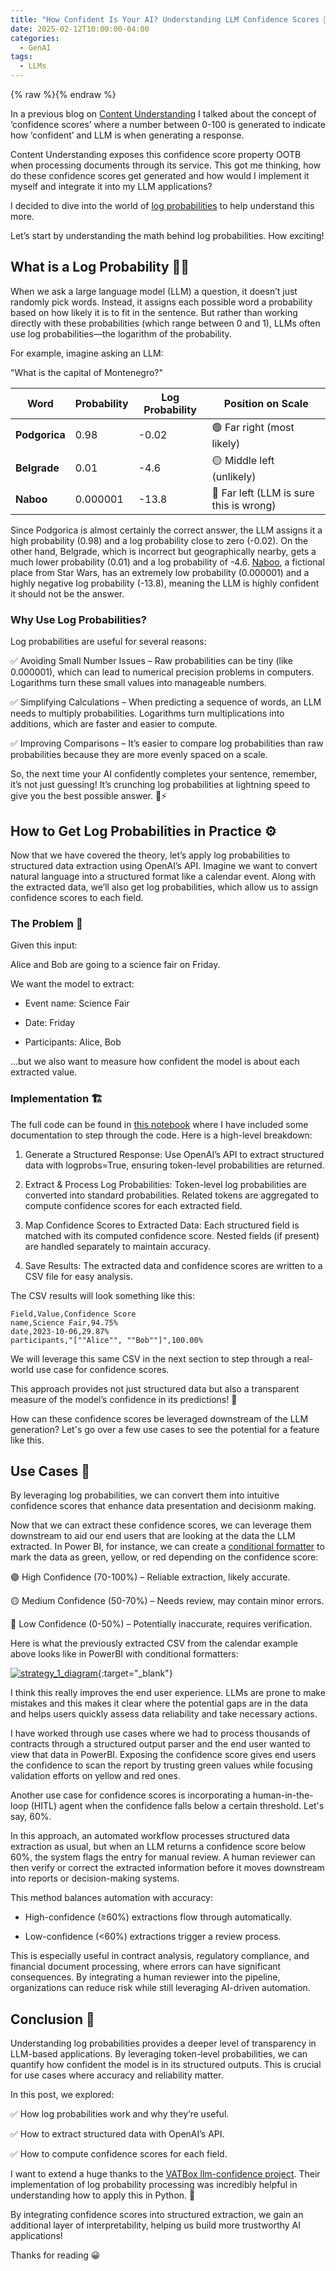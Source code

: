 ```yaml
---
title: "How Confident Is Your AI? Understanding LLM Confidence Scores 🥇🤖"
date: 2025-02-12T10:00:00-04:00
categories:
  - GenAI
tags:
  - LLMs
---
```


{% raw %}<img src="/blog/assets/images/blog_images/how-confident-is-your-ai-understanding-llm-confidence-scores/blog_image.png" alt="">{% endraw %}

In a previous blog on [Content Understanding](https://schiiss.github.io/blog/genai/azure-ai-content-understanding/) I talked about the concept of ‘confidence scores’ where a number between 0-100 is generated to indicate how ‘confident’ and LLM is when generating a response.

Content Understanding exposes this confidence score property OOTB when processing documents through its service. This got me thinking, how do these confidence scores get generated and how would I implement it myself and integrate it into my LLM applications?

I decided to dive into the world of [log probabilities](https://en.wikipedia.org/wiki/Log_probability) to help understand this more.

Let’s start by understanding the math behind log probabilities. How exciting!

## What is a Log Probability 🤷‍♂️

When we ask a large language model (LLM) a question, it doesn’t just randomly pick words. Instead, it assigns each possible word a probability based on how likely it is to fit in the sentence. But rather than working directly with these probabilities (which range between 0 and 1), LLMs often use log probabilities—the logarithm of the probability.

For example, imagine asking an LLM:

"What is the capital of Montenegro?"

| Word      | Probability | Log Probability | Position on Scale               |
|----------|------------|----------------|--------------------------------|
| **Podgorica**   | 0.98       | -0.02          | 🟢 Far right (most likely)      |
| **Belgrade**  | 0.01       | -4.6           | 🟡 Middle left (unlikely)       |
| **Naboo** | 0.000001   | -13.8          | 🔴 Far left (LLM is sure this is wrong) |

Since Podgorica is almost certainly the correct answer, the LLM assigns it a high probability (0.98) and a log probability close to zero (-0.02). On the other hand, Belgrade, which is incorrect but geographically nearby, gets a much lower probability (0.01) and a log probability of -4.6. [Naboo](https://starwars.fandom.com/wiki/Naboo), a fictional place from Star Wars, has an extremely low probability (0.000001) and a highly negative log probability (-13.8), meaning the LLM is highly confident it should not be the answer.

### Why Use Log Probabilities?

Log probabilities are useful for several reasons:

✅ Avoiding Small Number Issues – Raw probabilities can be tiny (like 0.000001), which can lead to numerical precision problems in computers. Logarithms turn these small values into manageable numbers.

✅ Simplifying Calculations – When predicting a sequence of words, an LLM needs to multiply probabilities. Logarithms turn multiplications into additions, which are faster and easier to compute.

✅ Improving Comparisons – It’s easier to compare log probabilities than raw probabilities because they are more evenly spaced on a scale.

So, the next time your AI confidently completes your sentence, remember, it’s not just guessing! It’s crunching log probabilities at lightning speed to give you the best possible answer. 🤖⚡

## How to Get Log Probabilities in Practice ⚙️

Now that we have covered the theory, let’s apply log probabilities to structured data extraction using OpenAI’s API. Imagine we want to convert natural language into a structured format like a calendar event. Along with the extracted data, we’ll also get log probabilities, which allow us to assign confidence scores to each field.

### The Problem 📌

Given this input:

Alice and Bob are going to a science fair on Friday.

We want the model to extract:

- Event name: Science Fair

- Date: Friday

- Participants: Alice, Bob

…but we also want to measure how confident the model is about each extracted value.

### Implementation 🏗️

The full code can be found in [this notebook](https://github.com/Schiiss/blog/tree/master/code/how-confident-is-your-ai-understanding-llm-confidence-scores/main.ipynb) where I have included some documentation to step through the code. Here is a high-level breakdown:

1. Generate a Structured Response: Use OpenAI’s API to extract structured data with logprobs=True, ensuring token-level probabilities are returned.

2. Extract & Process Log Probabilities: Token-level log probabilities are converted into standard probabilities. Related tokens are aggregated to compute confidence scores for each extracted field.

3. Map Confidence Scores to Extracted Data: Each structured field is matched with its computed confidence score. Nested fields (if present) are handled separately to maintain accuracy.

4. Save Results: The extracted data and confidence scores are written to a CSV file for easy analysis.

The CSV results will look something like this:

```csv
Field,Value,Confidence Score
name,Science Fair,94.75%
date,2023-10-06,29.87%
participants,"[""Alice"", ""Bob""]",100.00%
```

We will leverage this same CSV in the next section to step through a real-world use case for confidence scores.

This approach provides not just structured data but also a transparent measure of the model’s confidence in its predictions! 🚀

How can these confidence scores be leveraged downstream of the LLM generation? Let's go over a few use cases to see the potential for a feature like this.

## Use Cases 🤖

By leveraging log probabilities, we can convert them into intuitive confidence scores that enhance data presentation and decisionm making.

Now that we can extract these confidence scores, we can leverage them downstream to aid our end users that are looking at the data the LLM extracted. In Power BI, for instance, we can create a [conditional formatter](https://learn.microsoft.com/en-us/power-bi/create-reports/desktop-conditional-table-formatting) to mark the data as green, yellow, or red depending on the confidence score:

🟢 High Confidence (70-100%) – Reliable extraction, likely accurate.

🟡 Medium Confidence (50-70%) – Needs review, may contain minor errors.

🔴 Low Confidence (0-50%) – Potentially inaccurate, requires verification.

Here is what the previously extracted CSV from the calendar example above looks like in PowerBI with conditional formatters:

[![strategy_1_diagram](/blog/assets/images/blog_images/how-confident-is-your-ai-understanding-llm-confidence-scores/pbi_example.png)](/blog/assets/images/blog_images/how-confident-is-your-ai-understanding-llm-confidence-scores/pbi_example.png){:target="_blank"}

I think this really improves the end user experience. LLMs are prone to make mistakes and this makes it clear where the potential gaps are in the data and helps users quickly assess data reliability and take necessary actions.

I have worked through use cases where we had to process thousands of contracts through a structured output parser and the end user wanted to view that data in PowerBI. Exposing the confidence score gives end users the confidence to scan the report by trusting green values while focusing validation efforts on yellow and red ones.

Another use case for confidence scores is incorporating a human-in-the-loop (HITL) agent when the confidence falls below a certain threshold. Let's say, 60%.

In this approach, an automated workflow processes structured data extraction as usual, but when an LLM returns a confidence score below 60%, the system flags the entry for manual review. A human reviewer can then verify or correct the extracted information before it moves downstream into reports or decision-making systems.

This method balances automation with accuracy:

- High-confidence (≥60%) extractions flow through automatically.

- Low-confidence (<60%) extractions trigger a review process.

This is especially useful in contract analysis, regulatory compliance, and financial document processing, where errors can have significant consequences. By integrating a human reviewer into the pipeline, organizations can reduce risk while still leveraging AI-driven automation.

## Conclusion 🏁

Understanding log probabilities provides a deeper level of transparency in LLM-based applications. By leveraging token-level probabilities, we can quantify how confident the model is in its structured outputs. This is crucial for use cases where accuracy and reliability matter.

In this post, we explored:

✅ How log probabilities work and why they’re useful.

✅ How to extract structured data with OpenAI’s API.

✅ How to compute confidence scores for each field.

I want to extend a huge thanks to the [VATBox llm-confidence project](https://github.com/VATBox/llm-confidence/blob/master/llm_confidence/logprobs_handler.py). Their implementation of log probability processing was incredibly helpful in understanding how to apply this in Python. 🚀

By integrating confidence scores into structured extraction, we gain an additional layer of interpretability, helping us build more trustworthy AI applications!

Thanks for reading 😀

